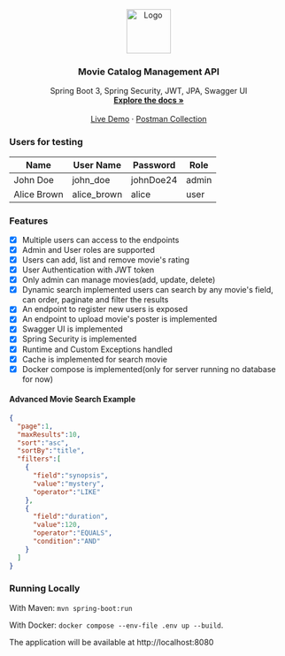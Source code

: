 <a id="readme-top"></a>
<br />
<div align="center">
  <a href="https://github.com/othneildrew/Best-README-Template">
    <img src="https://gtwsdscawhrmyhwjcuhl.supabase.co/storage/v1/object/public/movie_catalog_resources/1485231.png" alt="Logo" width="80" height="80">
  </a>

<h3 align="center">Movie Catalog Management API</h3>
  <p align="center">
    Spring Boot 3, Spring Security, JWT, JPA, Swagger UI
    <br />
    <a href="https://movie-catalog-api-ky7o.onrender.com/swagger-ui/index.html"><strong>Explore the docs »</strong></a>
    <br />
    <br />
    <a href="https://movie-catalog-api-ky7o.onrender.com">Live Demo</a>
    ·
    <a href="https://api.jsonbin.io/v3/b/66f0a0afad19ca34f8aae3ea">Postman Collection</a>
  </p>
</div>

<!-- GETTING STARTED -->
### Users for testing
| Name        | User Name   | Password   | Role  |
|-------------|-------------|------------|-------|
| John Doe    | john_doe    | johnDoe24  | admin |
| Alice Brown | alice_brown | alice      | user  |

### Features
- [x] Multiple users can access to the endpoints
- [x] Admin and User roles are supported
- [x] Users can add, list and remove movie's rating
- [x] User Authentication with JWT token
- [x] Only admin can manage movies(add, update, delete)
- [x] Dynamic search implemented users can search by any movie's field, can order, paginate and filter the results
- [x] An endpoint to register new users is exposed
- [x] An endpoint to upload movie's poster is implemented
- [x] Swagger UI is implemented
- [x] Spring Security is implemented
- [x] Runtime and Custom Exceptions handled
- [x] Cache is implemented for search movie
- [x] Docker compose is implemented(only for server running no database for now)

#### Advanced Movie Search Example
```json
{
  "page":1,
  "maxResults":10,
  "sort":"asc",
  "sortBy":"title",
  "filters":[
    {
      "field":"synopsis",
      "value":"mystery",
      "operator":"LIKE"
    },
    {
      "field":"duration",
      "value":120,
      "operator":"EQUALS",
      "condition":"AND"
    }
  ]
}    
```
### Running Locally
With Maven:
`mvn spring-boot:run`

With Docker:
`docker compose --env-file .env up --build`.

The application will be available at http://localhost:8080

